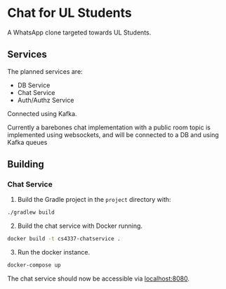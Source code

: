# Chat for UL Students
A WhatsApp clone targeted towards UL Students.

## Services
The planned services are:
- DB Service
- Chat Service
- Auth/Authz Service

Connected using Kafka.

Currently a barebones chat implementation with a public room topic is implemented using websockets, and will be connected to a DB and using Kafka queues 

## Building
### Chat Service
1. Build the Gradle project in the `project` directory with: 
```bash
./gradlew build
```
2. Build the chat service with Docker running.
```bash
docker build -t cs4337-chatservice .
```
3. Run the docker instance.
```bash
docker-compose up
```

The chat service should now be accessible via [localhost:8080](localhost:8080).
